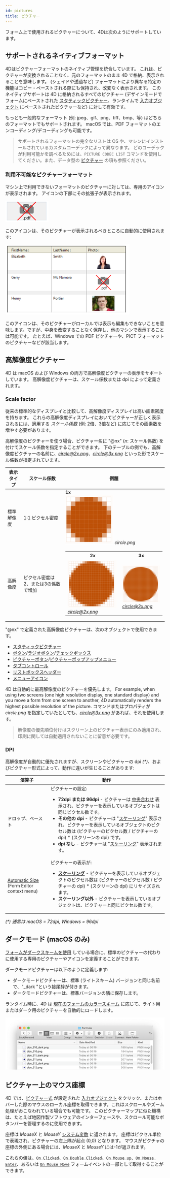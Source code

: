 ```yaml
---
id: pictures
title: ピクチャー
---
```


フォーム上で使用されるピクチャーについて、4Dは次のようにサポートしています。


## サポートされるネイティブフォーマット

4Dはピクチャーフォーマットのネイティブ管理を統合しています。 これは、ピクチャーが変換されることなく、元のフォーマットのまま 4D で格納、表示されることを意味します。 (シェイドや透過など) フォーマットにより異なる特定の機能はコピー・ペーストされる際にも保持され、改変なく表示されます。 このネイティブサポートは 4D に格納されるすべてのピクチャー (デザインモードでフォームにペーストされた [スタティックピクチャー](FormObjects/staticPicture.md)、ランタイムで [入力オブジェクト](FormObjects/input_overview.md) にペーストされたピクチャーなど) に対して有効です。

もっとも一般的なフォーマット (例: jpeg、gif、png、tiff、bmp、等) はどちらのフォーマットでもサポートされます。 macOS では、PDF フォーマットのエンコーディング/デコーディングも可能です。

> サポートされるフォーマットの完全なリストは OS や、マシンにインストールされているカスタムコーデックによって異なります。 どのコーデックが利用可能かを調べるためには、`PICTURE CODEC LIST` コマンドを使用してください。また、データ型の [ピクチャー](Concepts/dt_picture.md) の項も参照ください。




### 利用不可能なピクチャーフォーマット

マシン上で利用できないフォーマットのピクチャーに対しては、専用のアイコンが表示されます。 アイコンの下部にその拡張子が表示されます。

![](assets/en/FormEditor/picNoFormat.png)

このアイコンは、そのピクチャーが表示されるべきところに自動的に使用されます:

![](assets/en/FormEditor/picNoFormat2.png)

このアイコンは、そのピクチャーがローカルでは表示も編集もできないことを意味します。ですが、中身を改変することなく保存し、他のマシンで表示することは可能です。 たとえば、Windows での PDF ピクチャーや、PICT フォーマットのピクチャーなどが該当します。


## 高解像度ピクチャー

4D は macOS および Windows の両方で高解像度ピクチャーの表示をサポートしています。 高解像度ピクチャーは、スケール係数または dpi によって定義されます。

### Scale factor

従来の標準的なディスプレイと比較して、高解像度ディスプレイは高い画素密度を持ちます。 これらの高解像度ディスプレイにおいてピクチャーが正しく表示されるには、適用する *スケール係数* (例: 2倍、3倍など) に応じてその画素数を増やす必要があります。

高解像度のピクチャーを使う場合、ピクチャー名に "@nx" (*n*: スケール係数) を付けてスケール係数を指定することができます。 下のテーブルの例でも、高解像度ピクチャーの名前に、*circle@2x.png*、*circle@3x.png* といった形でスケール係数が指定されています。

| 表示タイプ | スケール係数              | 例題                                                                       |
| ----- | ------------------- | ------------------------------------------------------------------------ |
| 標準解像度 | 1:1 ピクセル密度          | **1x**<br>![](assets/en/FormEditor/pictureScale1.png) *circle.png* |
| 高解像度  | ピクセル密度は2、または3の係数で増加 | <table><th>2x</th><th>3x</th><tr><td>![](assets/en/FormEditor/pictureScale2.png)*circle@2x.png*</td><td>![](assets/en/FormEditor/pictureScale3.png)<br>*circle@3x.png*</td></tr></table>                                                |



"@nx" で定義された高解像度ピクチャーは、次のオブジェクトで使用できます。

*   [スタティックピクチャー](FormObjects/staticPicture.md)
*   [ボタン](FormObjects/button_overview.md)/[ラジオボタン](FormObjects/radio_overview.md)/[チェックボックス](FormObjects/checkbox_overview.md)
*   [ピクチャーボタン](FormObjects/pictureButton_overview.md)/[ピクチャーポップアップメニュー](FormObjects/picturePopupMenu_overview.md)
*   [タブコントロール](FormObjects/tabControl.md)
*   [リストボックスヘッダー](FormObjects/listbox_overview.md#リストボックスヘッダー)
*   [メニューアイコン](Menus/properties.md#項目アイコン)



4D は自動的に最高解像度のピクチャーを優先します。 For example, when using two screens (one high resolution display, one standard display) and you move a form from one screen to another, 4D automatically renders the highest possible resolution of the picture. コマンドまたはプロパティが *circle.png* を指定していたとしても、*circle@3x.png* があれば、それを使用します。
> 解像度の優先順位付けはスクリーン上のピクチャー表示にのみ適用され、印刷に関しては自動適用されないことに留意が必要です。



### DPI

高解像度が自動的に優先されますが、スクリーンやピクチャーの dpi *(\*)*、およびピクチャー形式によって、動作に違いが生じることがあります:

| 演算子                                                                                                                                      | 動作                                                                                                             |
| ---------------------------------------------------------------------------------------------------------------------------------------- | -------------------------------------------------------------------------------------------------------------- |
| ドロップ、ペースト                                                                                                                                | ピクチャーの設定:<ul><li>**72dpi または 96dpi** - ピクチャーは [中央合わせ](FormObjects/properties_Picture.md#中央合わせ-トランケート-中央合わせしない) 表示され、ピクチャーを表示しているオブジェクトは同じピクセル数です。</li><li>**その他の dpi** - ピクチャーは "[スケーリング](FormObjects/properties_Picture.md#スケーリング)" 表示され、ピクチャーを表示しているオブジェクトのピクセル数は (ピクチャーのピクセル数 / ピクチャーの dpi) * (スクリーンの dpi) です。</li> <li>**dpi なし** - ピクチャーは "[スケーリング](FormObjects/properties_Picture.md#スケーリング)" 表示されます。</li> |
| [Automatic Size](https://doc.4d.com/4Dv19/4D/19/Setting-object-display-properties.300-5416671.en.html#148057) (Form Editor context menu) | ピクチャーの表示が:<ul><li>**[スケーリング](FormObjects/properties_Picture.md#スケーリング)** - ピクチャーを表示しているオブジェクトのピクセル数は (ピクチャーのピクセル数 / ピクチャーの dpi) * (スクリーンの dpi) にリサイズされます。 </li> <li>**スケーリング以外** - ピクチャーを表示しているオブジェクトは、ピクチャーと同じピクセル数です。</li></ul>                                                                            |

*(\*) 通常は  macOS = 72dpi, Windows = 96dpi*


## ダークモード (macOS のみ)

[フォームがダークスキームを使用](properties_FormProperties.md#カラースキーム) している場合に、標準のピクチャーの代わりに使用する専用のピクチャーやアイコンを定義することができます。

ダークモードピクチャーは以下のように定義します:

- ダークモードピクチャーは、標準 (ライトスキーム) バージョンと同じ名前で、"_dark "という接尾辞が付きます。
- ダークモードピクチャーは、標準バージョンの隣に保存します。

ランタイム時に、4D は [現在のフォームのカラースキーム](https://doc.4d.com/4Dv19R2/4D/19-R2/FORM-Get-color-scheme.301-5494033.ja.html) に応じて、ライト用またはダーク用のピクチャーを自動的にロードします。

![](assets/en/FormEditor/darkicon.png)



## ピクチャー上のマウス座標

4D では、[ピクチャー式](FormObjects/properties_Object.md#式の型) が設定された [入力オブジェクト](FormObjects/input_overview.md) をクリック、またはホバーした際のマウスのローカル座標を取得できます。これはスクロールやズーム処理がおこなわれている場合でも可能です。 このピクチャーマップに似た機構は、たとえば地図作製ソフトウェアのインターフェースや、スクロール可能なボタンバーを管理するのに使用できます。

座標は *MouseX* と *MouseY* [システム変数](https://doc.4d.com/4Dv18/4D/18/System-Variables.300-4505547.ja.html) に返されます。 座標はピクセル単位で表現され、ピクチャーの左上隅が起点 (0,0) となります。 マウスがピクチャの座標の外側にある場合には、*MouseX* と *MouseY* には-1が返されます。

これらの値は、[`On Clicked`](Events/onClicked.md)、[`On Double Clicked`](Events/onDoubleClicked.md)、[`On Mouse up`](Events/onMouseUp.md)、[`On Mouse Enter`](Events/onMouseEnter.md)、あるいは [`On Mouse Move`](Events/onMouseMove.md) フォームイベントの一部として取得することができます。
